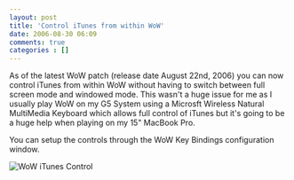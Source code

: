 ```yaml
---
layout: post
title: 'Control iTunes from within WoW'
date: 2006-08-30 06:09
comments: true
categories : []
---  
```


As of the latest WoW patch (release date August 22nd, 2006) you can now control iTunes from within WoW without having to switch between full screen mode and windowed mode. This wasn't a huge issue for me as I usually play WoW on my G5 System using a Microsft Wireless Natural MultiMedia Keyboard which allows full control of iTunes but it's going to be a huge help when playing on my 15" MacBook Pro.

You can setup the controls through the WoW Key Bindings configuration window.

<img src="/images/ituneswow.jpg" alt="WoW iTunes Control" />

